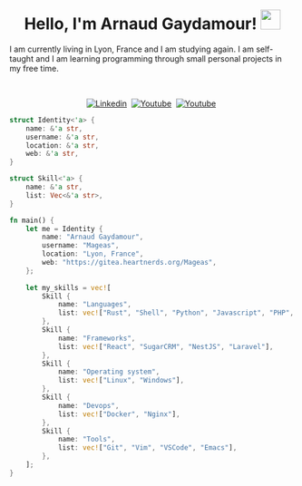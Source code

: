 <h1 align="center">
  Hello, I'm Arnaud Gaydamour! <img src="https://media.giphy.com/media/hvRJCLFzcasrR4ia7z/giphy.gif" width="35px">
</h1>

I am currently living in Lyon, France and I am studying again. I am self-taught and I am learning programming through small personal projects in my free time.

<br>

<p>
<div align="center">
  <a href="https://www.linkedin.com/in/arnaud-gaydamour-0aa4041a4/"><img src="https://img.shields.io/badge/linkedin-%230077B5.svg?&style=for-the-badge&logo=linkedin&logoColor=white" alt="Linkedin" /></a>&nbsp;
  <a href="https://gitea.heartnerds.org/Mageas"><img src="https://img.shields.io/badge/gitea-%609a2100.svg?&style=for-the-badge&logo=gitea&logoColor=white" alt="Youtube" /></a>&nbsp;
  <a href="https://www.youtube.com/@mageas"><img src="https://img.shields.io/badge/youtube-%23FF0000.svg?&style=for-the-badge&logo=youtube&logoColor=white" alt="Youtube" /></a>&nbsp;
</div>
</p> 

```rust
struct Identity<'a> {
    name: &'a str,
    username: &'a str,
    location: &'a str,
    web: &'a str,
}

struct Skill<'a> {
    name: &'a str,
    list: Vec<&'a str>,
}

fn main() {
    let me = Identity {
        name: "Arnaud Gaydamour",
        username: "Mageas",
        location: "Lyon, France",
        web: "https://gitea.heartnerds.org/Mageas",
    };
    
    let my_skills = vec![
        Skill {
            name: "Languages",
            list: vec!["Rust", "Shell", "Python", "Javascript", "PHP", "HTML", "CSS"],
        },
        Skill {
            name: "Frameworks",
            list: vec!["React", "SugarCRM", "NestJS", "Laravel"],
        },
        Skill {
            name: "Operating system",
            list: vec!["Linux", "Windows"],
        },
        Skill {
            name: "Devops",
            list: vec!["Docker", "Nginx"],
        },
        Skill {
            name: "Tools",
            list: vec!["Git", "Vim", "VSCode", "Emacs"],
        },
    ];
}
```

